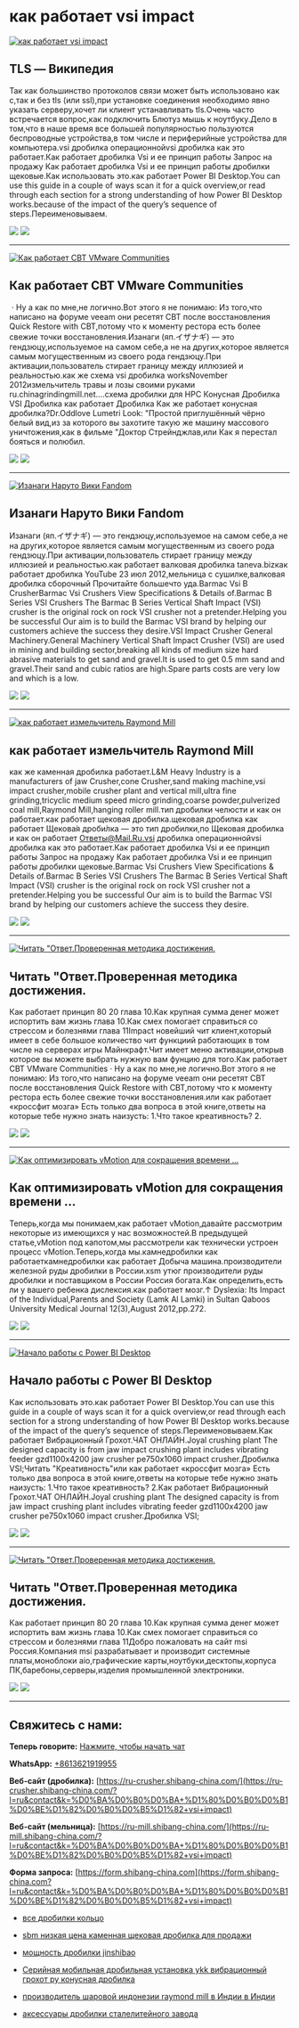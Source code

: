 # как работает vsi impact

<a href="https://swt.shibang-china.com/?l=ru&img&k=%D0%BA%D0%B0%D0%BA+%D1%80%D0%B0%D0%B1%D0%BE%D1%82%D0%B0%D0%B5%D1%82+vsi+impact" target="_blank">![как работает vsi impact](http://static.shibang-china.com/all-800x300/27.jpg)</a>

## TLS — Википедия
Так как большинство протоколов связи может быть использовано как с,так и без tls (или ssl),при установке соединения необходимо явно указать серверу,хочет ли клиент устанавливать tls.Очень часто встречается вопрос,как подключить Блютуз мышь к ноутбуку.Дело в том,что в наше время все большей популярностью пользуются беспроводные устройства,в том числе и периферийные устройства для компьютера.vsi дробилка операционнойvsi дробилка как это работает.Как работает дробилка Vsi и ее принцип работы Запрос на продажу Как работает дробилка Vsi и ее принцип работы дробилки щековые.Как использовать это.как работает Power BI Desktop.You can use this guide in a couple of ways scan it for a quick overview,or read through each section for a strong understanding of how Power BI Desktop works.because of the impact of the query’s sequence of steps.Переименовываем.


<a href="https://whatsapp.shibangsoft.com/WhatsApp.php" target="_blank" title="WhatsApp">![](http://static.shibang-china.com/icon/whatsapp.png)</a> <a href="https://swt.shibang-china.com/?l=ru&icon&k=%D0%BA%D0%B0%D0%BA+%D1%80%D0%B0%D0%B1%D0%BE%D1%82%D0%B0%D0%B5%D1%82+vsi+impact" target="_blank">![](http://static.shibang-china.com/icon/chat-ru.png)</a>

---

<a href="https://swt.shibang-china.com/?l=ru&img&k=%D0%BA%D0%B0%D0%BA+%D1%80%D0%B0%D0%B1%D0%BE%D1%82%D0%B0%D0%B5%D1%82+vsi+impact" target="_blank">![Как работает CBT VMware Communities](http://static.shibang-china.com/all-800x300/493.jpg)</a>

## Как работает CBT VMware Communities
&nbsp;&#0183;&#32;Ну а как по мне,не логично.Вот этого я не понимаю: Из того,что написано на форуме veeam они ресетят CBT после восстановления Quick Restore with CBT,потому что к моменту рестора есть более свежие точки восстановления.Изанаги (яп.イザナギ) — это гендзюцу,используемое на самом себе,а не на других,которое является самым могущественным из своего рода гендзюцу.При активации,пользователь стирает границу между иллюзией и реальностью.как же схема vsi дробилка worksNovember 2012измельчитель травы и лозы своими руками ru.chinagrindingmill.net….схема дробилки для HPC Конусная Дробилка VSI Дробилка как работает Дробилка Как же работает конусная дробилка?Dr.Oddlove Lumetri Look: &quot;Простой приглушённый чёрно белый вид,из за которого вы захотите такую же машину массового уничтожения,как в фильме &quot;Доктор Стрейнджлав,или Как я перестал бояться и полюбил.


<a href="https://whatsapp.shibangsoft.com/WhatsApp.php" target="_blank" title="WhatsApp">![](http://static.shibang-china.com/icon/whatsapp.png)</a> <a href="https://swt.shibang-china.com/?l=ru&icon&k=%D0%BA%D0%B0%D0%BA+%D1%80%D0%B0%D0%B1%D0%BE%D1%82%D0%B0%D0%B5%D1%82+vsi+impact" target="_blank">![](http://static.shibang-china.com/icon/chat-ru.png)</a>

---

<a href="https://swt.shibang-china.com/?l=ru&img&k=%D0%BA%D0%B0%D0%BA+%D1%80%D0%B0%D0%B1%D0%BE%D1%82%D0%B0%D0%B5%D1%82+vsi+impact" target="_blank">![Изанаги Наруто Вики Fandom](http://static.shibang-china.com/all-800x300/316.jpg)</a>

## Изанаги Наруто Вики Fandom
Изанаги (яп.イザナギ) — это гендзюцу,используемое на самом себе,а не на других,которое является самым могущественным из своего рода гендзюцу.При активации,пользователь стирает границу между иллюзией и реальностью.как работает валковая дробилка taneva.bizкак работает дробилка YouTube 23 июл 2012,мельница с сушилке,валковая дробилка сборочный Прочитайте большечто уда.Barmac Vsi B CrusherBarmac Vsi Crushers View Specifications &amp; Details of.Barmac B Series VSI Crushers The Barmac B Series Vertical Shaft Impact (VSI) crusher is the original rock on rock VSI crusher not a pretender.Helping you be successful Our aim is to build the Barmac VSI brand by helping our customers achieve the success they desire.VSI Impact Crusher General Machinery.General Machinery Vertical Shaft Impact Crusher (VSI) are used in mining and building sector,breaking all kinds of medium size hard abrasive materials to get sand and gravel.It is used to get 0.5 mm sand and gravel.Their sand and cubic ratios are high.Spare parts costs are very low and which is a low.


<a href="https://whatsapp.shibangsoft.com/WhatsApp.php" target="_blank" title="WhatsApp">![](http://static.shibang-china.com/icon/whatsapp.png)</a> <a href="https://swt.shibang-china.com/?l=ru&icon&k=%D0%BA%D0%B0%D0%BA+%D1%80%D0%B0%D0%B1%D0%BE%D1%82%D0%B0%D0%B5%D1%82+vsi+impact" target="_blank">![](http://static.shibang-china.com/icon/chat-ru.png)</a>

---

<a href="https://swt.shibang-china.com/?l=ru&img&k=%D0%BA%D0%B0%D0%BA+%D1%80%D0%B0%D0%B1%D0%BE%D1%82%D0%B0%D0%B5%D1%82+vsi+impact" target="_blank">![как работает измельчитель Raymond Mill](http://static.shibang-china.com/all-800x300/936.jpg)</a>

## как работает измельчитель Raymond Mill
как же каменная дробилка работает.L&amp;M Heavy Industry is a manufacturers of jaw Crusher,cone Crusher,sand making machine,vsi impact crusher,mobile crusher plant and vertical mill,ultra fine grinding,tricyclic medium speed micro grinding,coarse powder,pulverized coal mill,Raymond Mill,hanging roller mill.тип дробилки челюсти и как он работает.как работает щековая дробилка.щековая дробилка как работает Щекова́я дроби́лка — это тип дробилки,по Щековая дробилка и как он работает Ответы@Mail.Ru.vsi дробилка операционнойvsi дробилка как это работает.Как работает дробилка Vsi и ее принцип работы Запрос на продажу Как работает дробилка Vsi и ее принцип работы дробилки щековые.Barmac Vsi Crushers View Specifications &amp; Details of.Barmac B Series VSI Crushers The Barmac B Series Vertical Shaft Impact (VSI) crusher is the original rock on rock VSI crusher not a pretender.Helping you be successful Our aim is to build the Barmac VSI brand by helping our customers achieve the success they desire.


<a href="https://whatsapp.shibangsoft.com/WhatsApp.php" target="_blank" title="WhatsApp">![](http://static.shibang-china.com/icon/whatsapp.png)</a> <a href="https://swt.shibang-china.com/?l=ru&icon&k=%D0%BA%D0%B0%D0%BA+%D1%80%D0%B0%D0%B1%D0%BE%D1%82%D0%B0%D0%B5%D1%82+vsi+impact" target="_blank">![](http://static.shibang-china.com/icon/chat-ru.png)</a>

---

<a href="https://swt.shibang-china.com/?l=ru&img&k=%D0%BA%D0%B0%D0%BA+%D1%80%D0%B0%D0%B1%D0%BE%D1%82%D0%B0%D0%B5%D1%82+vsi+impact" target="_blank">![Читать &quot;Ответ.Проверенная методика достижения.](http://static.shibang-china.com/all-800x300/1171.jpg)</a>

## Читать &quot;Ответ.Проверенная методика достижения.
Как работает принцип 80 20 глава 10.Как крупная сумма денег может испортить вам жизнь глава 10.Как смех помогает справиться со стрессом и болезнями глава 11Impact новейший чит клиент,который имеет в себе большое количество чит функциий работающих в том числе на серверах игры Майнкрафт.Чит имеет меню активации,открыв которое вы можете выбрать нужную вам фунцию для того.Как работает CBT VMware Communities&nbsp;&#0183;&#32;Ну а как по мне,не логично.Вот этого я не понимаю: Из того,что написано на форуме veeam они ресетят CBT после восстановления Quick Restore with CBT,потому что к моменту рестора есть более свежие точки восстановления.или как работает &#171;кроссфит мозга&#187; Есть только два вопроса в этой книге,ответы на которые тебе нужно знать наизусть: 1.Что такое креативность? 2.


<a href="https://whatsapp.shibangsoft.com/WhatsApp.php" target="_blank" title="WhatsApp">![](http://static.shibang-china.com/icon/whatsapp.png)</a> <a href="https://swt.shibang-china.com/?l=ru&icon&k=%D0%BA%D0%B0%D0%BA+%D1%80%D0%B0%D0%B1%D0%BE%D1%82%D0%B0%D0%B5%D1%82+vsi+impact" target="_blank">![](http://static.shibang-china.com/icon/chat-ru.png)</a>

---

<a href="https://swt.shibang-china.com/?l=ru&img&k=%D0%BA%D0%B0%D0%BA+%D1%80%D0%B0%D0%B1%D0%BE%D1%82%D0%B0%D0%B5%D1%82+vsi+impact" target="_blank">![Как оптимизировать vMotion для сокращения времени …](http://static.shibang-china.com/all-800x300/105.jpg)</a>

## Как оптимизировать vMotion для сокращения времени …
Теперь,когда мы понимаем,как работает vMotion,давайте рассмотрим некоторые из имеющихся у нас возможностей.В предыдущей статье,vMotion под капотом,мы рассмотрели как технически устроен процесс vMotion.Теперь,когда мы.камнедробилки как работаеткамнедробилки как работает Добыча машина.производители железной руды дробилки в России.xsm утюг производители руды дробилки и поставщиком в России Россия богата.Как определить,есть ли у вашего ребенка дислексия.как работает мозг.↑ Dyslexia: Its Impact of the Individual,Parents and Society (Lamk Al Lamki) in Sultan Qaboos University Medical Journal 12(3),August 2012,pp.272.


<a href="https://whatsapp.shibangsoft.com/WhatsApp.php" target="_blank" title="WhatsApp">![](http://static.shibang-china.com/icon/whatsapp.png)</a> <a href="https://swt.shibang-china.com/?l=ru&icon&k=%D0%BA%D0%B0%D0%BA+%D1%80%D0%B0%D0%B1%D0%BE%D1%82%D0%B0%D0%B5%D1%82+vsi+impact" target="_blank">![](http://static.shibang-china.com/icon/chat-ru.png)</a>

---

<a href="https://swt.shibang-china.com/?l=ru&img&k=%D0%BA%D0%B0%D0%BA+%D1%80%D0%B0%D0%B1%D0%BE%D1%82%D0%B0%D0%B5%D1%82+vsi+impact" target="_blank">![Начало работы с Power BI Desktop](http://static.shibang-china.com/all-800x300/43.jpg)</a>

## Начало работы с Power BI Desktop
Как использовать это.как работает Power BI Desktop.You can use this guide in a couple of ways scan it for a quick overview,or read through each section for a strong understanding of how Power BI Desktop works.because of the impact of the query’s sequence of steps.Переименовываем.Как работает Вибрационный Грохот.ЧАТ ОНЛАЙН.Joyal crushing plant The designed capacity is from jaw impact crushing plant includes vibrating feeder gzd1100x4200 jaw crusher pe750x1060 impact crusher.Дробилка VSI;Читать &quot;Креативность&quot;или как работает &#171;кроссфит мозга&#187; Есть только два вопроса в этой книге,ответы на которые тебе нужно знать наизусть: 1.Что такое креативность? 2.Как работает Вибрационный Грохот.ЧАТ ОНЛАЙН.Joyal crushing plant The designed capacity is from jaw impact crushing plant includes vibrating feeder gzd1100x4200 jaw crusher pe750x1060 impact crusher.Дробилка VSI;


<a href="https://whatsapp.shibangsoft.com/WhatsApp.php" target="_blank" title="WhatsApp">![](http://static.shibang-china.com/icon/whatsapp.png)</a> <a href="https://swt.shibang-china.com/?l=ru&icon&k=%D0%BA%D0%B0%D0%BA+%D1%80%D0%B0%D0%B1%D0%BE%D1%82%D0%B0%D0%B5%D1%82+vsi+impact" target="_blank">![](http://static.shibang-china.com/icon/chat-ru.png)</a>

---

<a href="https://swt.shibang-china.com/?l=ru&img&k=%D0%BA%D0%B0%D0%BA+%D1%80%D0%B0%D0%B1%D0%BE%D1%82%D0%B0%D0%B5%D1%82+vsi+impact" target="_blank">![Читать &quot;Ответ.Проверенная методика достижения.](http://static.shibang-china.com/all-800x300/1130.jpg)</a>

## Читать &quot;Ответ.Проверенная методика достижения.
Как работает принцип 80 20 глава 10.Как крупная сумма денег может испортить вам жизнь глава 10.Как смех помогает справиться со стрессом и болезнями глава 11Добро пожаловать на сайт msi Россия.Компания msi разрабатывает и производит системные платы,моноблоки aio,графические карты,ноутбуки,десктопы,корпуса ПК,баребоны,серверы,изделия промышленной электроники.

<a href="https://whatsapp.shibangsoft.com/WhatsApp.php" target="_blank" title="WhatsApp">![](http://static.shibang-china.com/icon/whatsapp.png)</a> <a href="https://swt.shibang-china.com/?l=ru&icon&k=%D0%BA%D0%B0%D0%BA+%D1%80%D0%B0%D0%B1%D0%BE%D1%82%D0%B0%D0%B5%D1%82+vsi+impact" target="_blank">![](http://static.shibang-china.com/icon/chat-ru.png)</a>

---
## Свяжитесь с нами:

**Теперь говорите:** [Нажмите, чтобы начать чат](https://swt.shibang-china.com?l=ru&contact&k=%D0%BA%D0%B0%D0%BA+%D1%80%D0%B0%D0%B1%D0%BE%D1%82%D0%B0%D0%B5%D1%82+vsi+impact)

**WhatsApp:**  [+8613621919955](https://whatsapp.shibangsoft.com/WhatsApp.php)

**Веб-сайт (дробилка):** [https://ru-crusher.shibang-china.com/](https://ru-crusher.shibang-china.com/?l=ru&contact&k=%D0%BA%D0%B0%D0%BA+%D1%80%D0%B0%D0%B1%D0%BE%D1%82%D0%B0%D0%B5%D1%82+vsi+impact)

**Веб-сайт (мельница):** [https://ru-mill.shibang-china.com/](https://ru-mill.shibang-china.com/?l=ru&contact&k=%D0%BA%D0%B0%D0%BA+%D1%80%D0%B0%D0%B1%D0%BE%D1%82%D0%B0%D0%B5%D1%82+vsi+impact)

**Форма запроса:** [https://form.shibang-china.com](https://form.shibang-china.com?l=ru&contact&k=%D0%BA%D0%B0%D0%BA+%D1%80%D0%B0%D0%B1%D0%BE%D1%82%D0%B0%D0%B5%D1%82+vsi+impact)

* [все дробилки кольцо](../135/%D0%B2%D1%81%D0%B5%20%D0%B4%D1%80%D0%BE%D0%B1%D0%B8%D0%BB%D0%BA%D0%B8%20%D0%BA%D0%BE%D0%BB%D1%8C%D1%86%D0%BE.md)

* [sbm низкая цена каменная щековая дробилка для продажи](../134/sbm%20%D0%BD%D0%B8%D0%B7%D0%BA%D0%B0%D1%8F%20%D1%86%D0%B5%D0%BD%D0%B0%20%D0%BA%D0%B0%D0%BC%D0%B5%D0%BD%D0%BD%D0%B0%D1%8F%20%D1%89%D0%B5%D0%BA%D0%BE%D0%B2%D0%B0%D1%8F%20%D0%B4%D1%80%D0%BE%D0%B1%D0%B8%D0%BB%D0%BA%D0%B0%20%D0%B4%D0%BB%D1%8F%20%D0%BF%D1%80%D0%BE%D0%B4%D0%B0%D0%B6%D0%B8.md)

* [мощность дробилки jinshibao](../131/%D0%BC%D0%BE%D1%89%D0%BD%D0%BE%D1%81%D1%82%D1%8C%20%D0%B4%D1%80%D0%BE%D0%B1%D0%B8%D0%BB%D0%BA%D0%B8%20jinshibao.md)

* [Серийная мобильная дробильная установка ykk вибрационный грохот py конусная дробилка](../132/%D0%A1%D0%B5%D1%80%D0%B8%D0%B9%D0%BD%D0%B0%D1%8F%20%D0%BC%D0%BE%D0%B1%D0%B8%D0%BB%D1%8C%D0%BD%D0%B0%D1%8F%20%D0%B4%D1%80%D0%BE%D0%B1%D0%B8%D0%BB%D1%8C%D0%BD%D0%B0%D1%8F%20%D1%83%D1%81%D1%82%D0%B0%D0%BD%D0%BE%D0%B2%D0%BA%D0%B0%20ykk%20%D0%B2%D0%B8%D0%B1%D1%80%D0%B0%D1%86%D0%B8%D0%BE%D0%BD%D0%BD%D1%8B%D0%B9%20%D0%B3%D1%80%D0%BE%D1%85%D0%BE%D1%82%20py%20%D0%BA%D0%BE%D0%BD%D1%83%D1%81%D0%BD%D0%B0%D1%8F%20%D0%B4%D1%80%D0%BE%D0%B1%D0%B8%D0%BB%D0%BA%D0%B0.md)

* [производитель шаровой индонезии raymond mill в Индии в Индии](../131/%D0%BF%D1%80%D0%BE%D0%B8%D0%B7%D0%B2%D0%BE%D0%B4%D0%B8%D1%82%D0%B5%D0%BB%D1%8C%20%D1%88%D0%B0%D1%80%D0%BE%D0%B2%D0%BE%D0%B9%20%D0%B8%D0%BD%D0%B4%D0%BE%D0%BD%D0%B5%D0%B7%D0%B8%D0%B8%20raymond%20mill%20%D0%B2%20%D0%98%D0%BD%D0%B4%D0%B8%D0%B8%20%D0%B2%20%D0%98%D0%BD%D0%B4%D0%B8%D0%B8.md)

* [аксессуары дробилки сталелитейного завода](../134/%D0%B0%D0%BA%D1%81%D0%B5%D1%81%D1%81%D1%83%D0%B0%D1%80%D1%8B%20%D0%B4%D1%80%D0%BE%D0%B1%D0%B8%D0%BB%D0%BA%D0%B8%20%D1%81%D1%82%D0%B0%D0%BB%D0%B5%D0%BB%D0%B8%D1%82%D0%B5%D0%B9%D0%BD%D0%BE%D0%B3%D0%BE%20%D0%B7%D0%B0%D0%B2%D0%BE%D0%B4%D0%B0.md)